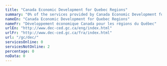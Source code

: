 ```yaml
---
title: "Canada Economic Development for Quebec Regions"
summary: "0% of the services provided by Canada Economic Development for Quebec Regions are available end-to-end online. 0 are available online, and 2 are not available online."
nameEn: "Canada Economic Development for Quebec Regions"
nameFr: "Développement économique Canada pour les régions du Québec"
urlEn: "http://www.dec-ced.gc.ca/eng/index.html"
urlFr: "http://www.dec-ced.gc.ca/fra/index.html"
url: "/gc/dec/"
servicesOnline: 0
servicesNotOnline: 2
percentage: 0
noData: 0
---
```

